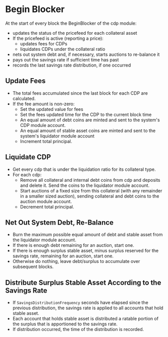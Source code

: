 # Begin Blocker

At the start of every block the BeginBlocker of the cdp module:

- updates the status of the pricefeed for each collateral asset
- If the pricefeed is active (reporting a price):
  - updates fees for CDPs
  - liquidates CDPs under the collateral ratio
- nets out system debt and, if necessary, starts auctions to re-balance it
- pays out the savings rate if sufficient time has past
- records the last savings rate distribution, if one occurred

## Update Fees

- The total fees accumulated since the last block for each CDP are calculated.
- If the fee amount is non-zero:
  - Set the updated value for fees
  - Set the fees updated time for the CDP to the current block time
  - An equal amount of debt coins are minted and sent to the system's CDP module account.
  - An equal amount of stable asset coins are minted and sent to the system's liquidator module account
  - Increment total principal.

## Liquidate CDP

- Get every cdp that is under the liquidation ratio for its collateral type.
- For each cdp:
  - Remove all collateral and internal debt coins from cdp and deposits and delete it. Send the coins to the liquidator module account.
  - Start auctions of a fixed size from this collateral (with any remainder in a smaller sized auction), sending collateral and debt coins to the auction module account.
  - Decrement total principal.

## Net Out System Debt, Re-Balance

- Burn the maximum possible equal amount of debt and stable asset from the liquidator module account.
- If there is enough debt remaining for an auction, start one.
- If there is enough surplus stable asset, minus surplus reserved for the savings rate, remaining for an auction, start one.
- Otherwise do nothing, leave debt/surplus to accumulate over subsequent blocks.

## Distribute Surplus Stable Asset According to the Savings Rate

- If `SavingsDistributionFrequency` seconds have elapsed since the previous distribution, the savings rate is applied to all accounts that hold stable asset.
- Each account that holds stable asset is distributed a ratable portion of the surplus that is apportioned to the savings rate.
- If distribution occurred, the time of the distribution is recorded.

